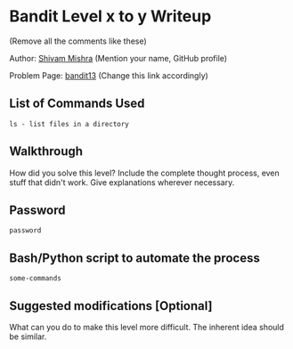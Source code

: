 # Bandit Level x to y Writeup

(Remove all the comments like these)

Author: [Shivam Mishra](https://github.com/7shivamx) (Mention your name, GitHub profile)

Problem Page: [bandit13](https://overthewire.org/bandit/bandit13) (Change this link accordingly)

## List of Commands Used
```
ls - list files in a directory
```

## Walkthrough
How did you solve this level? Include the complete thought process, even stuff that didn't work. Give explanations wherever necessary.

## Password
`password`

## Bash/Python script to automate the process
```
some-commands
```

## Suggested modifications [Optional]
What can you do to make this level more difficult. The inherent idea should be similar.
